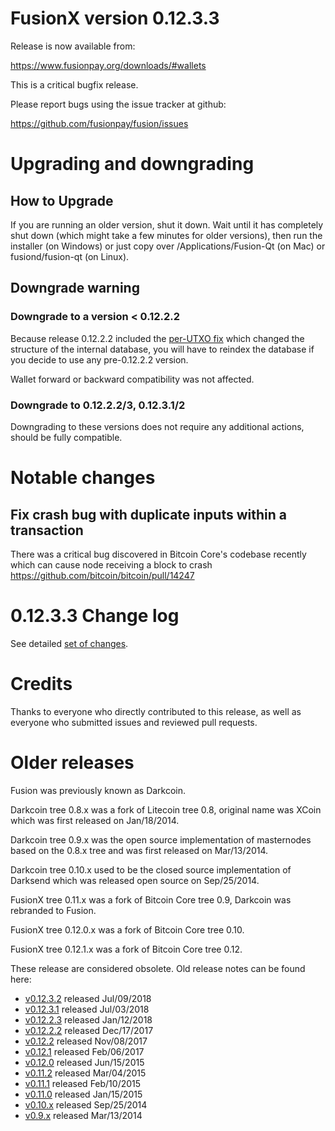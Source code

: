FusionX version 0.12.3.3
==========================

Release is now available from:

  <https://www.fusionpay.org/downloads/#wallets>

This is a critical bugfix release.

Please report bugs using the issue tracker at github:

  <https://github.com/fusionpay/fusion/issues>


Upgrading and downgrading
=========================

How to Upgrade
--------------

If you are running an older version, shut it down. Wait until it has completely
shut down (which might take a few minutes for older versions), then run the
installer (on Windows) or just copy over /Applications/Fusion-Qt (on Mac) or
fusiond/fusion-qt (on Linux).

Downgrade warning
-----------------

### Downgrade to a version < 0.12.2.2

Because release 0.12.2.2 included the [per-UTXO fix](release-notes/fusion/release-notes-0.12.2.2.md#per-utxo-fix)
which changed the structure of the internal database, you will have to reindex
the database if you decide to use any pre-0.12.2.2 version.

Wallet forward or backward compatibility was not affected.

### Downgrade to 0.12.2.2/3, 0.12.3.1/2

Downgrading to these versions does not require any additional actions, should be
fully compatible.


Notable changes
===============

Fix crash bug with duplicate inputs within a transaction
--------------------------------------------------------

There was a critical bug discovered in Bitcoin Core's codebase recently which
can cause node receiving a block to crash https://github.com/bitcoin/bitcoin/pull/14247

0.12.3.3 Change log
===================

See detailed [set of changes](https://github.com/fusionpay/fusion/compare/v0.12.3.2...fusionpay:v0.12.3.3).

Credits
=======

Thanks to everyone who directly contributed to this release,
as well as everyone who submitted issues and reviewed pull requests.


Older releases
==============

Fusion was previously known as Darkcoin.

Darkcoin tree 0.8.x was a fork of Litecoin tree 0.8, original name was XCoin
which was first released on Jan/18/2014.

Darkcoin tree 0.9.x was the open source implementation of masternodes based on
the 0.8.x tree and was first released on Mar/13/2014.

Darkcoin tree 0.10.x used to be the closed source implementation of Darksend
which was released open source on Sep/25/2014.

FusionX tree 0.11.x was a fork of Bitcoin Core tree 0.9,
Darkcoin was rebranded to Fusion.

FusionX tree 0.12.0.x was a fork of Bitcoin Core tree 0.10.

FusionX tree 0.12.1.x was a fork of Bitcoin Core tree 0.12.

These release are considered obsolete. Old release notes can be found here:

- [v0.12.3.2](https://github.com/fusionpay/fusion/blob/master/doc/release-notes/fusion/release-notes-0.12.3.2.md) released Jul/09/2018
- [v0.12.3.1](https://github.com/fusionpay/fusion/blob/master/doc/release-notes/fusion/release-notes-0.12.3.1.md) released Jul/03/2018
- [v0.12.2.3](https://github.com/fusionpay/fusion/blob/master/doc/release-notes/fusion/release-notes-0.12.2.3.md) released Jan/12/2018
- [v0.12.2.2](https://github.com/fusionpay/fusion/blob/master/doc/release-notes/fusion/release-notes-0.12.2.2.md) released Dec/17/2017
- [v0.12.2](https://github.com/fusionpay/fusion/blob/master/doc/release-notes/fusion/release-notes-0.12.2.md) released Nov/08/2017
- [v0.12.1](https://github.com/fusionpay/fusion/blob/master/doc/release-notes/fusion/release-notes-0.12.1.md) released Feb/06/2017
- [v0.12.0](https://github.com/fusionpay/fusion/blob/master/doc/release-notes/fusion/release-notes-0.12.0.md) released Jun/15/2015
- [v0.11.2](https://github.com/fusionpay/fusion/blob/master/doc/release-notes/fusion/release-notes-0.11.2.md) released Mar/04/2015
- [v0.11.1](https://github.com/fusionpay/fusion/blob/master/doc/release-notes/fusion/release-notes-0.11.1.md) released Feb/10/2015
- [v0.11.0](https://github.com/fusionpay/fusion/blob/master/doc/release-notes/fusion/release-notes-0.11.0.md) released Jan/15/2015
- [v0.10.x](https://github.com/fusionpay/fusion/blob/master/doc/release-notes/fusion/release-notes-0.10.0.md) released Sep/25/2014
- [v0.9.x](https://github.com/fusionpay/fusion/blob/master/doc/release-notes/fusion/release-notes-0.9.0.md) released Mar/13/2014

